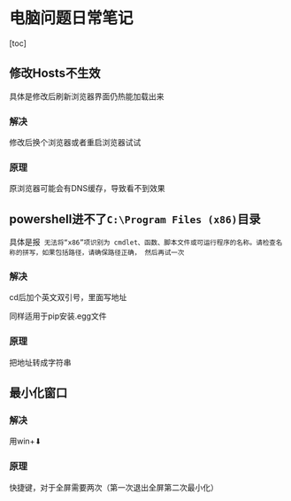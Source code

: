 # 电脑问题日常笔记

[toc]

## 修改Hosts不生效

具体是修改后刷新浏览器界面仍热能加载出来

### 解决

修改后换个浏览器或者重启浏览器试试

### 原理

原浏览器可能会有DNS缓存，导致看不到效果

## powershell进不了`C:\Program Files (x86)`目录

具体是报` 无法将“x86”项识别为 cmdlet、函数、脚本文件或可运行程序的名称。请检查名称的拼写，如果包括路径，请确保路径正确，
然后再试一次`

### 解决

cd后加个英文双引号，里面写地址

同样适用于pip安装.egg文件

### 原理

把地址转成字符串

## 最小化窗口

### 解决

用win+⬇

### 原理

快捷键，对于全屏需要两次（第一次退出全屏第二次最小化）